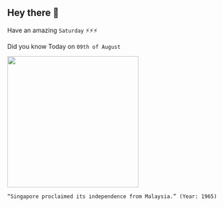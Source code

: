 ## Hey there 👋
Have an amazing `Saturday` ⚡⚡⚡

Did you know Today on `09th of August`
 
 [<img src="https://eresources.nlb.gov.sg/history/thumbnail/event/dc1efe7a-8159-40b2-9244-cdb078755013/3137/2" width="300" />](https://eresources.nlb.gov.sg/history/events/dc1efe7a-8159-40b2-9244-cdb078755013#:~:text=On%209%20August%201965%2C%20Singapore,in%20July%20and%20September%201964.) 
 ```
“Singapore proclaimed its independence from Malaysia.” (Year: 1965)
```

